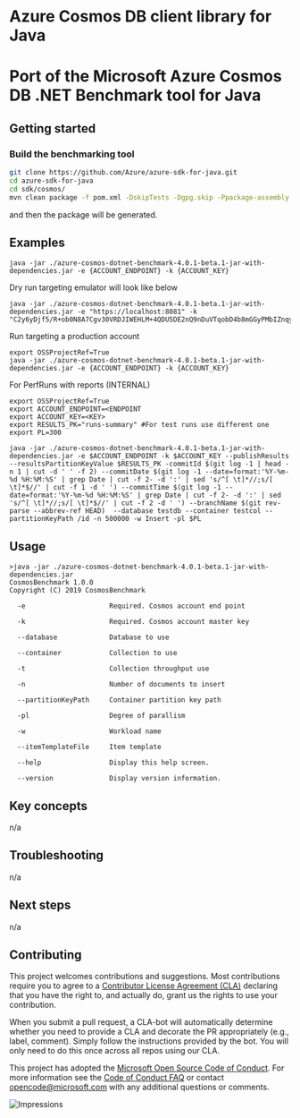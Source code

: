 # Azure Cosmos DB client library for Java

# Port of the Microsoft Azure Cosmos DB .NET Benchmark tool for Java

## Getting started 

### Build the benchmarking tool

```bash
git clone https://github.com/Azure/azure-sdk-for-java.git
cd azure-sdk-for-java
cd sdk/cosmos/
mvn clean package -f pom.xml -DskipTests -Dgpg.skip -Ppackage-assembly
```

and then the package will be generated.

## Examples
```
java -jar ./azure-cosmos-dotnet-benchmark-4.0.1-beta.1-jar-with-dependencies.jar -e {ACCOUNT_ENDPOINT} -k {ACCOUNT_KEY}
```

Dry run targeting emulator will look like below
```
java -jar ./azure-cosmos-dotnet-benchmark-4.0.1-beta.1-jar-with-dependencies.jar -e "https://localhost:8081" -k "C2y6yDjf5/R+ob0N8A7Cgv30VRDJIWEHLM+4QDU5DE2nQ9nDuVTqobD4b8mGGyPMbIZnqyMsEcaGQy67XIw/Jw=="
```

Run targeting a production account
```
export OSSProjectRef=True
java -jar ./azure-cosmos-dotnet-benchmark-4.0.1-beta.1-jar-with-dependencies.jar -e {ACCOUNT_ENDPOINT} -k {ACCOUNT_KEY}
```


For PerfRuns with reports (INTERNAL)
```
export OSSProjectRef=True
export ACCOUNT_ENDPOINT=<ENDPOINT
export ACCOUNT_KEY=<KEY>
export RESULTS_PK="runs-summary" #For test runs use different one
export PL=300

java -jar ./azure-cosmos-dotnet-benchmark-4.0.1-beta.1-jar-with-dependencies.jar -e $ACCOUNT_ENDPOINT -k $ACCOUNT_KEY --publishResults --resultsPartitionKeyValue $RESULTS_PK -commitId $(git log -1 | head -n 1 | cut -d ' ' -f 2) --commitDate $(git log -1 --date=format:'%Y-%m-%d %H:%M:%S' | grep Date | cut -f 2- -d ':' | sed 's/^[ \t]*//;s/[ \t]*$//' | cut -f 1 -d ' ') --commitTime $(git log -1 --date=format:'%Y-%m-%d %H:%M:%S' | grep Date | cut -f 2- -d ':' | sed 's/^[ \t]*//;s/[ \t]*$//' | cut -f 2 -d ' ') --branchName $(git rev-parse --abbrev-ref HEAD)  --database testdb --container testcol --partitionKeyPath /id -n 500000 -w Insert -pl $PL 
```

## Usage
```
>java -jar ./azure-cosmos-dotnet-benchmark-4.0.1-beta.1-jar-with-dependencies.jar
CosmosBenchmark 1.0.0
Copyright (C) 2019 CosmosBenchmark

  -e                     Required. Cosmos account end point

  -k                     Required. Cosmos account master key

  --database             Database to use

  --container            Collection to use

  -t                     Collection throughput use

  -n                     Number of documents to insert

  --partitionKeyPath     Container partition key path

  -pl                    Degree of parallism
  
  -w                     Workload name

  --itemTemplateFile     Item template

  --help                 Display this help screen.

  --version              Display version information.
```

## Key concepts
n/a

## Troubleshooting
n/a

## Next steps
n/a

## Contributing

This project welcomes contributions and suggestions. Most contributions require you to agree to a
[Contributor License Agreement (CLA)][cla] declaring that you have the right to, and actually do, grant us the rights
to use your contribution.

When you submit a pull request, a CLA-bot will automatically determine whether you need to provide a CLA and decorate
the PR appropriately (e.g., label, comment). Simply follow the instructions provided by the bot. You will only need to
do this once across all repos using our CLA.

This project has adopted the [Microsoft Open Source Code of Conduct][coc]. For more information see the [Code of Conduct FAQ][coc_faq]
or contact [opencode@microsoft.com][coc_contact] with any additional questions or comments.

<!-- LINKS -->
[source_code]: https://github.com/Azure/azure-sdk-for-java/blob/main/sdk/cosmos/azure-cosmos/src
[cosmos_introduction]: https://docs.microsoft.com/azure/cosmos-db/
[api_documentation]: https://azuresdkdocs.blob.core.windows.net/$web/java/azure-cosmos/latest/index.html
[cosmos_docs]: https://docs.microsoft.com/azure/cosmos-db/introduction
[jdk]: https://docs.microsoft.com/java/azure/java-supported-jdk-runtime?view=azure-java-stable
[maven]: https://maven.apache.org/
[cosmos_maven]: https://central.sonatype.com/artifact/com.azure/azure-cosmos
[cosmos_maven_svg]: https://img.shields.io/maven-central/v/com.azure/azure-cosmos.svg
[cla]: https://cla.microsoft.com
[coc]: https://opensource.microsoft.com/codeofconduct/
[coc_faq]: https://opensource.microsoft.com/codeofconduct/faq/
[coc_contact]: mailto:opencode@microsoft.com
[azure_subscription]: https://azure.microsoft.com/free/
[samples]: https://github.com/Azure-Samples/azure-cosmos-java-sql-api-samples
[samples_readme]: https://github.com/Azure-Samples/azure-cosmos-java-sql-api-samples/blob/master/README.md
[troubleshooting]: https://docs.microsoft.com/azure/cosmos-db/troubleshoot-java-sdk-v4-sql
[perf_guide]: https://docs.microsoft.com/azure/cosmos-db/performance-tips-java-sdk-v4-sql?tabs=api-async
[sql_api_query]: https://docs.microsoft.com/azure/cosmos-db/sql-api-sql-query
[getting_started]: https://github.com/Azure-Samples/azure-cosmos-java-getting-started
[quickstart]: https://docs.microsoft.com/azure/cosmos-db/create-sql-api-java?tabs=sync
[project_reactor_schedulers]: https://projectreactor.io/docs/core/release/api/reactor/core/scheduler/Schedulers.html

![Impressions](https://azure-sdk-impressions.azurewebsites.net/api/impressions/azure-sdk-for-java%2Fsdk%2Fcosmos%2Fazure-cosmos%2FREADME.png)
